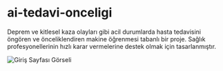 # ai-tedavi-onceligi

Deprem ve kitlesel kaza olayları gibi acil durumlarda hasta tedavisini öngören ve önceliklendiren makine öğrenmesi tabanlı bir proje. Sağlık profesyonellerinin hızlı karar vermelerine destek olmak için tasarlanmıştır.

![Giriş Sayfası Görseli](https://github.com/VeriGucu777/ai-tedavi-onceligi/blob/main/Ekran%20g%C3%B6r%C3%BCnt%C3%BCs%C3%BC%202025-06-12%202022-04-31.png?raw=true)
